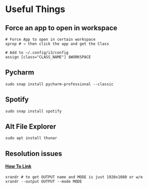 # Useful Things

## Force an app to open in workspace
    # Force App to open in certain workspace
    xprop # → then click the app and get the Class

    # Add to ~/.config/i3/config
    assign [class="CLASS_NAME"] $WORKSPACE


## Pycharm
    sudo snap install pycharm-professional --classic

## Spotify
    sudo snap install spotify

## Alt File Explorer
    sudo apt install thunar


## Resolution issues
#### [How To Link](https://superuser.com/questions/1111788/i3-how-to-save-background-and-screen-resolution)

    xrandr # to get OUTPUT name and MODE is just 1920x1080 or w/e
    xrandr --output OUTPUT --mode MODE

